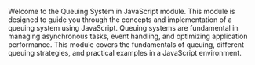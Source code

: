 Welcome to the Queuing System in JavaScript module. This module is designed to guide you through the concepts and implementation of a queuing system using JavaScript. Queuing systems are fundamental in managing asynchronous tasks, event handling, and optimizing application performance. This module covers the fundamentals of queuing, different queuing strategies, and practical examples in a JavaScript environment.
